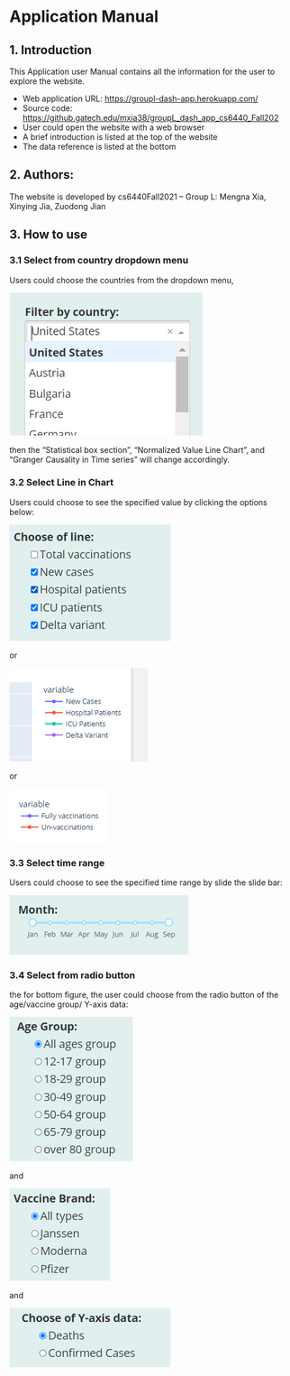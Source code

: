 # Application  Manual

## 1. Introduction

This Application user Manual contains all the information for the user to explore the website. 

- Web application URL: https://groupl-dash-app.herokuapp.com/
- Source code: https://github.gatech.edu/mxia38/groupL_dash_app_cs6440_Fall202 
- User could open the website with a web browser 
- A brief introduction is listed at the top of the website
- The data reference is listed at the bottom

## 2. Authors:

The website is developed by cs6440Fall2021 – Group L: Mengna Xia, Xinying Jia, Zuodong Jian

## 3. How to use

### 3.1 Select from country dropdown menu
Users could choose the countries from the dropdown menu, 

![country](./images/filter_country.png)

then the “Statistical box section”, “Normalized Value Line Chart”, and “Granger Causality in Time series” will change accordingly. 
 
### 3.2 Select Line in Chart

Users could choose to see the specified value by clicking the options below: 

![checkbox](./images/checkbox.png)
  
 or
  
![topLine](./images/top_line.png)

  or

![bottomLine](./images/bottom_line.png)
  
### 3.3 Select time range

Users could choose to see the specified time range by slide the slide bar:

![timeRange](./images/time_range.png)

 
### 3.4	Select from radio button

the for bottom figure, the user could choose from the radio button of the age/vaccine group/ Y-axis data:

![age](./images/age.png)

  and   

![brand](./images/brand.png)

  and  

![yAxis](./images/y_axis.png)